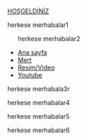 
<html lang="tr">
<head>
    <meta charset="UTF-8">
    <meta http-equiv="X-UA-Compatible" content="IE=edge">
    <meta name="viewport" content="width=device-width, initial-scale=1.0">
    <title>ROCK REİS</title>
    <link rel="stylesheet" href="style.css">
</head>
<body>
  <div class="container">
      <div class="navbar">
          <div class="logo">
              <a href="#">HOŞGELDİNİZ</a>
          </div>
          <p>herkese merhabalar1</p>
          <uL>
          <p>herkese merhabalar2</p>
              <li><a href="index">Ana sayfa</a></li>
              <li><a href="#">Mert</a></li>
              <li><a href="#">Resim/Video</a></li>
              <li><a href="index2">Youtube</a></li>
          </uL>
          <p>herkese merhabala3r</p>
      </div>
      <p>herkese merhabalar4</p>
      <p>herkese merhabalar5</p>
  </div>
    <p>herkese merhabalar6</p>
</body>
</html>
